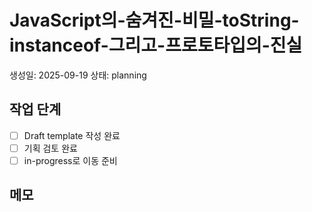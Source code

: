 # JavaScript의-숨겨진-비밀-toString-instanceof-그리고-프로토타입의-진실

생성일: 2025-09-19
상태: planning

## 작업 단계

- [ ] Draft template 작성 완료
- [ ] 기획 검토 완료
- [ ] in-progress로 이동 준비

## 메모

<!-- 여기에 기획 관련 메모 작성 -->

